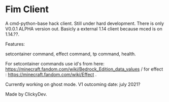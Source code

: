 # Fim Client
A cmd-python-base hack client. Still under hard development. There is only V0.0.1 ALPHA version out.
Basicly a external 1.14 client because mced is on 1.14.??.

Features:
 
 setcontainer command,
 effect command,
 tp command,
 health.
 
 For setcontainer commands use id's from here: https://minecraft.fandom.com/wiki/Bedrock_Edition_data_values / for effect : https://minecraft.fandom.com/wiki/Effect .


Currently working on ghost mode.
V1 outcoming date: july 2021?


Made by ClickyDev.
  
